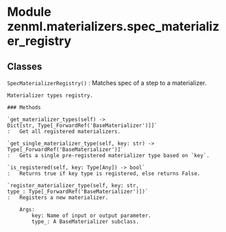 Module zenml.materializers.spec_materializer_registry
=====================================================

Classes
-------

`SpecMaterializerRegistry()`
:   Matches spec of a step to a materializer.
    
    Materializer types registry.

    ### Methods

    `get_materializer_types(self) ‑> Dict[str, Type[_ForwardRef('BaseMaterializer')]]`
    :   Get all registered materializers.

    `get_single_materializer_type(self, key: str) ‑> Type[_ForwardRef('BaseMaterializer')]`
    :   Gets a single pre-registered materializer type based on `key`.

    `is_registered(self, key: Type[Any]) ‑> bool`
    :   Returns true if key type is registered, else returns False.

    `register_materializer_type(self, key: str, type_: Type[_ForwardRef('BaseMaterializer')])`
    :   Registers a new materializer.
        
        Args:
            key: Name of input or output parameter.
            type_: A BaseMaterializer subclass.